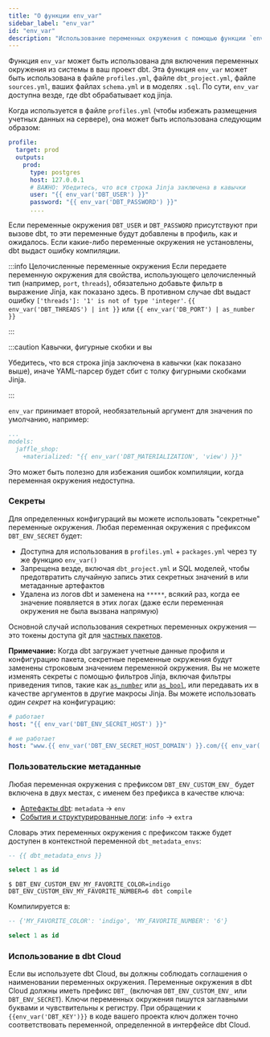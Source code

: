 ```yaml
---
title: "О функции env_var"
sidebar_label: "env_var"
id: "env_var"
description: "Использование переменных окружения с помощью функции `env_var`."
---
```


Функция `env_var` может быть использована для включения переменных окружения из системы в ваш проект dbt. Эта функция `env_var` может быть использована в файле `profiles.yml`, файле `dbt_project.yml`, файле `sources.yml`, ваших файлах `schema.yml` и в моделях `.sql`. По сути, `env_var` доступна везде, где dbt обрабатывает код jinja.

Когда используется в файле `profiles.yml` (чтобы избежать размещения учетных данных на сервере), она может быть использована следующим образом:

<File name='profiles.yml'>

```yaml
profile:
  target: prod
  outputs:
    prod:
      type: postgres
      host: 127.0.0.1
      # ВАЖНО: Убедитесь, что вся строка Jinja заключена в кавычки
      user: "{{ env_var('DBT_USER') }}"
      password: "{{ env_var('DBT_PASSWORD') }}"
      ....
```

</File>

Если переменные окружения `DBT_USER` и `DBT_PASSWORD` присутствуют при вызове dbt, то эти переменные будут добавлены в профиль, как и ожидалось. Если какие-либо переменные окружения не установлены, dbt выдаст ошибку компиляции.

:::info Целочисленные переменные окружения
Если передаете переменную окружения для свойства, использующего целочисленный тип (например, `port`, `threads`), обязательно добавьте фильтр в выражение Jinja, как показано здесь. В противном случае dbt выдаст ошибку `['threads']: '1' is not of type 'integer'`.
`{{ env_var('DBT_THREADS') | int }}` или `{{ env_var('DB_PORT') | as_number }}` 

:::

:::caution Кавычки, фигурные скобки и вы

Убедитесь, что вся строка jinja заключена в кавычки (как показано выше), иначе YAML-парсер будет сбит с толку фигурными скобками Jinja.

:::

`env_var` принимает второй, необязательный аргумент для значения по умолчанию, например:

<File name='dbt_project.yml'>

```yaml
...
models:
  jaffle_shop:
    +materialized: "{{ env_var('DBT_MATERIALIZATION', 'view') }}"
```

</File>

Это может быть полезно для избежания ошибок компиляции, когда переменная окружения недоступна.

### Секреты

Для определенных конфигураций вы можете использовать "секретные" переменные окружения. Любая переменная окружения с префиксом `DBT_ENV_SECRET` будет:
- Доступна для использования в `profiles.yml` + `packages.yml` через ту же функцию `env_var()`
- Запрещена везде, включая `dbt_project.yml` и SQL моделей, чтобы предотвратить случайную запись этих секретных значений в <Term id="data-warehouse" /> или метаданные артефактов
- Удалена из логов dbt и заменена на `*****`, всякий раз, когда ее значение появляется в этих логах (даже если переменная окружения не была вызвана напрямую)

Основной случай использования секретных переменных окружения — это токены доступа git для [частных пакетов](/docs/build/packages#private-packages).

**Примечание:** Когда dbt загружает учетные данные профиля и конфигурацию пакета, секретные переменные окружения будут заменены строковым значением переменной окружения. Вы не можете изменять секреты с помощью фильтров Jinja, включая фильтры приведения типов, такие как [`as_number`](/reference/dbt-jinja-functions/as_number) или [`as_bool`](/reference/dbt-jinja-functions/as_bool), или передавать их в качестве аргументов в другие макросы Jinja. Вы можете использовать _один секрет_ на конфигурацию:
```yml
# работает
host: "{{ env_var('DBT_ENV_SECRET_HOST') }}"

# не работает
host: "www.{{ env_var('DBT_ENV_SECRET_HOST_DOMAIN') }}.com/{{ env_var('DBT_ENV_SECRET_HOST_PATH') }}"
```

### Пользовательские метаданные

Любая переменная окружения с префиксом `DBT_ENV_CUSTOM_ENV_` будет включена в двух местах, с именем без префикса в качестве ключа:
- [Артефакты dbt](/reference/artifacts/dbt-artifacts#common-metadata): `metadata` -> `env`
- [События и структурированные логи](/reference/events-logging#info-fields): `info` -> `extra`

Словарь этих переменных окружения с префиксом также будет доступен в контекстной переменной `dbt_metadata_envs`:
```sql
-- {{ dbt_metadata_envs }}

select 1 as id
```
```shell
$ DBT_ENV_CUSTOM_ENV_MY_FAVORITE_COLOR=indigo DBT_ENV_CUSTOM_ENV_MY_FAVORITE_NUMBER=6 dbt compile
```
Компилируется в:
```sql
-- {'MY_FAVORITE_COLOR': 'indigo', 'MY_FAVORITE_NUMBER': '6'}

select 1 as id
```

### Использование в dbt Cloud

Если вы используете dbt Cloud, вы должны соблюдать соглашения о наименовании переменных окружения. Переменные окружения в dbt Cloud должны иметь префикс `DBT_` (включая `DBT_ENV_CUSTOM_ENV_` или `DBT_ENV_SECRET`). Ключи переменных окружения пишутся заглавными буквами и чувствительны к регистру. При обращении к `{{env_var('DBT_KEY')}}` в коде вашего проекта ключ должен точно соответствовать переменной, определенной в интерфейсе dbt Cloud.